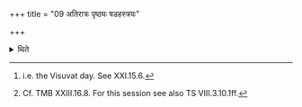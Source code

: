 +++
title = "09 अतिरात्रः पृष्ठ्यः षडहस्त्रयः"

+++

<details><summary>थिते</summary>

9. (The days in it are as follows): an Atirātra, the Pr̥ṣṭhya six-day-period, the three Svara-sāman-days, the day of Divkīrtya-sāmans[^1], the three Svarasāman-days, the reversed Pr̥ṣṭhya-six-day-period and an Atirātra.[^2]  

[^1]: i.e. the Visuvat day. See XXI.15.6.  

[^2]: Cf. TMB XXIII.16.8. For this session see also TS VIII.3.10.1ff.  
</details>
